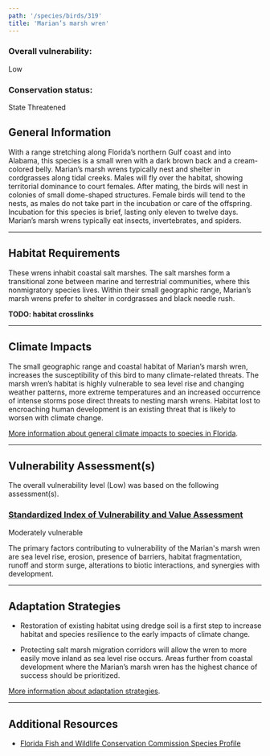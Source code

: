 ```yaml
---
path: '/species/birds/319'
title: 'Marian’s marsh wren'
---
```


<content-header icon="perching_birds" title="Marian’s marsh wren" subtitle="Cistothorus palustris marianae">
</content-header>

<div id="TopSection">



<div>

### Overall vulnerability:

<div class="vulnerability vulnerability-low">Low</div>



### Conservation status:

State Threatened

</div>
</div>

## General Information

With a range stretching along Florida’s northern Gulf coast and into Alabama, this species is a small wren with a dark brown back and a cream-colored belly. Marian’s marsh wrens typically nest and shelter in cordgrasses along tidal creeks. Males will fly over the habitat, showing territorial dominance to court females. After mating, the birds will nest in colonies of small dome-shaped structures. Female birds will tend to the nests, as males do not take part in the incubation or care of the offspring. Incubation for this species is brief, lasting only eleven to twelve days. Marian’s marsh wrens typically eat insects, invertebrates, and spiders.

<hr />

## Habitat Requirements

These wrens inhabit coastal salt marshes.  The salt marshes form a transitional zone between marine and terrestrial communities, where this nonmigratory species lives. Within their small geographic range, Marian’s marsh wrens prefer to shelter in cordgrasses and black needle rush.

**TODO: habitat crosslinks**

<hr />

## Climate Impacts

The small geographic range and coastal habitat of Marian’s marsh wren, increases the susceptibility of this bird to many climate-related threats.  The marsh wren’s habitat is highly vulnerable to sea level rise and changing weather patterns, more extreme temperatures and an increased occurrence of intense storms pose direct threats to nesting marsh wrens. Habitat lost to encroaching human development is an existing threat that is likely to worsen with climate change.

[More information about general climate impacts to species in Florida](/impacts/species).



<hr />

## Vulnerability Assessment(s)

The overall vulnerability level (Low) was based on the following assessment(s).
#### 
<div class="vulnerability-header">
<h3><a href="/impacts/vulnerability/sivva/species">Standardized Index of Vulnerability and Value Assessment</a></h3>
<div class="vulnerability vulnerability-moderate">Moderately vulnerable</div>
</div> 

The primary factors contributing to vulnerability of the Marian's marsh wren are sea level rise, erosion, presence of barriers, habitat fragmentation, runoff and storm surge, alterations to biotic interactions, and synergies with development.


<hr />

## Adaptation Strategies

- Restoration of existing habitat using dredge soil is a first step to increase habitat and species resilience to the early impacts of climate change.

- Protecting salt marsh migration corridors will allow the wren to more easily move inland as sea level rise occurs.  Areas further from coastal development where the Marian’s marsh wren has the highest chance of success should be prioritized.

[More information about adaptation strategies](/strategies).

<hr />


## Additional Resources

- [Florida Fish and Wildlife Conservation Commission Species Profile](https://myfwc.com/wildlifehabitats/profiles/birds/songbirds/marians-marsh-wren/)
